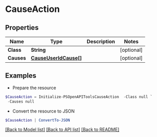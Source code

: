 # CauseAction
## Properties

Name | Type | Description | Notes
------------ | ------------- | ------------- | -------------
**Class** | **String** |  | [optional] 
**Causes** | [**CauseUserIdCause[]**](CauseUserIdCause.md) |  | [optional] 

## Examples

- Prepare the resource
```powershell
$CauseAction = Initialize-PSOpenAPIToolsCauseAction  -Class null `
 -Causes null
```

- Convert the resource to JSON
```powershell
$CauseAction | ConvertTo-JSON
```

[[Back to Model list]](../README.md#documentation-for-models) [[Back to API list]](../README.md#documentation-for-api-endpoints) [[Back to README]](../README.md)

